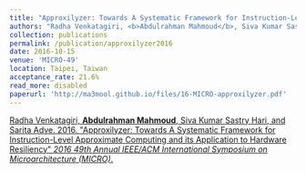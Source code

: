 ```yaml
---
title: "Approxilyzer: Towards A Systematic Framework for Instruction-Level Approximate Computing and its Application to Hardware Resiliency"
authors: "Radha Venkatagiri, <b>Abdulrahman Mahmoud</b>, Siva Kumar Sastry Hari, and Sarita Adve"
collection: publications
permalink: /publication/approxilyzer2016
date: 2016-10-15
venue: 'MICRO-49'
location: Taipei, Taiwan
acceptance_rate: 21.6%
read_more: disabled
paperurl: 'http://ma3mool.github.io/files/16-MICRO-approxilyzer.pdf'
---
```


[Radha Venkatagiri, <b>Abdulrahman Mahmoud</b>, Siva Kumar Sastry Hari, and Sarita Adve. 2016. &quot;Approxilyzer: Towards A Systematic Framework for Instruction-Level Approximate Computing and its Application to Hardware Resiliency&quot; <i>2016 49th Annual IEEE/ACM International Symposium on Microarchitecture (MICRO)</i>.](http://ma3mool.github.io/files/16-MICRO-approxilyzer.pdf)
